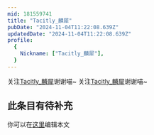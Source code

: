 ```yaml
---
mid: 181559741
title: "Tacitly_麟犀"
pubDate: "2024-11-04T11:22:08.639Z"
updatedDate: "2024-11-04T11:22:08.639Z"
profile:
  {
    Nickname: ["Tacitly_麟犀"],
  }
---
```


关注[Tacitly_麟犀](https://space.bilibili.com/181559741)谢谢喵~ 关注[Tacitly_麟犀](https://space.bilibili.com/181559741)谢谢喵~

## 此条目有待补充
你可以在[这里](https://github.com/Yuhanawa/VTuber.ICU-Content/edit/master/v/Tacitly_麟犀/index.md)编辑本文
